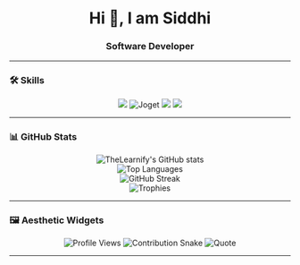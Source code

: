 <!-- GitHub Profile README for TheLearnify -->

<h1 align="center">Hi 👋, I am Siddhi</h1>
<h3 align="center">Software Developer</h3>

---

### 🛠️ Skills

<p align="center">
  <img src="https://img.shields.io/badge/Java-ED8B00?style=for-the-badge&logo=java&logoColor=white"/>
  <img src="https://img.shields.io/badge/Joget-00AEEF?style=for-the-badge&logo=data:image/svg+xml;base64,PHN2ZyB4bWxucz0naHR0cDovL3d3dy53My5vcmcvMjAwMC9zdmcnIHdpZHRoPScyNScgaGVpZ2h0PScyNScgdmlld0JveD0nMCAwIDI1IDI1Jz48Y2lyY2xlIGN4PScxMicgY3k9JzEyJyByPScxMScgZmlsbD0nIzAwQUVFRicvPjwvc3ZnPg==" alt="Joget" />
  <img src="https://img.shields.io/badge/Web%20Development-1B1F23?style=for-the-badge&logo=html5&logoColor=white"/>
  <img src="https://img.shields.io/badge/SQL-4479A1?style=for-the-badge&logo=mysql&logoColor=white"/>
</p>

---

### 📊 GitHub Stats

<p align="center">
  <img src="https://github-readme-stats.vercel.app/api?username=TheLearnify&show_icons=true&theme=radical" alt="TheLearnify's GitHub stats" /><br>
  <img src="https://github-readme-stats.vercel.app/api/top-langs/?username=TheLearnify&layout=compact&theme=radical" alt="Top Languages" /><br>
  <img src="https://streak-stats.demolab.com?user=TheLearnify&theme=radical" alt="GitHub Streak" /><br>
  <img src="https://github-profile-trophy.vercel.app/?username=TheLearnify&theme=radical&column=7" alt="Trophies" />
</p>

---

### 🖼️ Aesthetic Widgets

<p align="center">
  <!-- Profile Views Counter -->
  <img src="https://komarev.com/ghpvc/?username=TheLearnify&color=radical" alt="Profile Views" />
  <!-- Contribution Snake Animation (requires GitHub Action setup) -->
  <img src="https://github.com/TheLearnify/TheLearnify/blob/output/github-contribution-grid-snake.svg" alt="Contribution Snake" />
  <!-- Dynamic Quote -->
  <img src="https://quotes-github-readme.vercel.app/api?type=horizontal&theme=radical" alt="Quote" />
</p>

---

<!-- Optionally add links or contact section here -->
